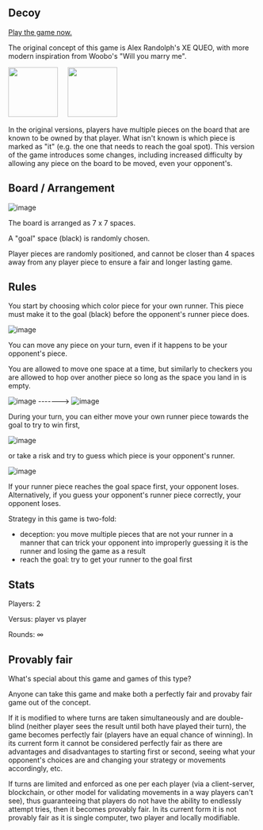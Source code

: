 ## Decoy


[Play the game now.](https://carrotcypher.github.io/decoy)


The original concept of this game is Alex Randolph's XE QUEO, with more modern inspiration from Woobo's "Will you marry me".

<img src="https://github.com/carrotcypher/decoy/assets/37557436/191f976e-6016-41df-a3ba-e6e65f4f2b7c" width="100px"> &nbsp; &nbsp; 
<img src="https://github.com/carrotcypher/decoy/assets/37557436/764af8a8-71a9-43cb-95a1-9eda46ae58a5" width="100px"> &nbsp; &nbsp; 



In the original versions, players have multiple pieces on the board that are known to be owned by that player. What isn't known is which piece is marked as "it" (e.g. the one that needs to reach the goal spot). This version of the game introduces some changes, including increased difficulty by allowing any piece on the board to be moved, even your opponent's.


## Board / Arrangement

![image](https://github.com/carrotcypher/game/assets/37557436/a2e0405e-6b4e-4706-9a2c-c831eba32511)

The board is arranged as 7 x 7 spaces.

A "goal" space (black) is randomly chosen.

Player pieces are randomly positioned, and cannot be closer than 4 spaces away from any player piece to ensure a fair and longer lasting game.


## Rules

You start by choosing which color piece for your own runner. This piece must make it to the goal (black) before the opponent's runner piece does. 

![image](https://github.com/carrotcypher/game/assets/37557436/3fa6dc1f-17aa-4682-a1e2-10487a12e8a0)

You can move any piece on your turn, even if it happens to be your opponent's piece.

You are allowed to move one space at a time, but similarly to checkers you are allowed to hop over another piece so long as the space you land in is empty.

![image](https://github.com/carrotcypher/game/assets/37557436/b7a3e718-ba71-458f-bb8d-3dc097309eee)  ------->  ![image](https://github.com/carrotcypher/game/assets/37557436/adac4b95-79a5-441b-b339-3a2e8c855c3a)



During your turn, you can either move your own runner piece towards the goal to try to win first,

![image](https://github.com/carrotcypher/game/assets/37557436/daeebf79-57c9-4bfc-a6be-cd9c78d363b7)

or take a risk and try to guess which piece is your opponent's runner.

![image](https://github.com/carrotcypher/game/assets/37557436/e016f681-b1c8-49fb-baa2-3c09c3d85a71)

If your runner piece reaches the goal space first, your opponent loses. Alternatively, if you guess your opponent's runner piece correctly, your opponent loses.

Strategy in this game is two-fold:

* deception: you move multiple pieces that are not your runner in a manner that can trick your opponent into improperly guessing it is the runner and losing the game as a result
* reach the goal: try to get your runner to the goal first


## Stats

Players: 2

Versus: player vs player

Rounds: ∞


## Provably fair 

What's special about this game and games of this type?

Anyone can take this game and make both a perfectly fair and provaby fair game out of the concept.

If it is modified to where turns are taken simultaneously and are double-blind (neither player sees the result until both have played their turn), the game becomes perfectly fair (players have an equal chance of winning). In its current form it cannot be considered perfectly fair as there are advantages and disadvantages to starting first or second, seeing what your opponent's choices are and changing your strategy or movements accordingly, etc.

If turns are limited and enforced as one per each player (via a client-server, blockchain, or other model for validating movements in a way players can't see), thus guaranteeing that players do not have the ability to endlessly attempt tries, then it becomes provably fair. In its current form it is not provably fair as it is single computer, two player and locally modifiable.
